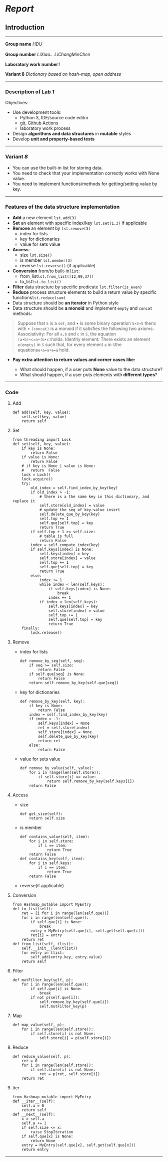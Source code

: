 # _Report_

## Introduction

---

**Group name** _HDU_

**Group number** _LiXiao、LiChangMinChen_

**Laboratory work number**_1_

**Variant 8** _Dictionary based on hash-map, open address_

---

### Description of Lab *1*

Objectives:

- Use development tools:
  - Python 3, IDE/source code editor
  - git, Github Actions
  - laboratory work process
- Design **algorithms and data structures** in **mutable** styles
- Develop **unit and property-based tests**

---

### Variant *8*

- You can use the built-in list for storing data.
- You need to check that your implementation correctly works with None value.
- You need to implement functions/methods for getting/setting value by key.

---

### Features of the data structure implementation

- **Add** a new element `lst.add(3)`
- **Set** an element with specific index/key `lst.set(1,3)` if applicable
- **Remove** an element by `lst.remove(3)`
  - index for lists
  - key for dictionaries
  - value for sets value
- **Access**:
  - size `lst.size()`
  - is member `lst.member(3)`
  - reverse `lst.reverse()` (if applicable)
- **Conversion** from/to built-in`list`:
  - from_list`lst.from_list([12,99,37])`
  - to_list`lst.to_list()`
- **Filter** data structure by specific predicate `lst.filter(is_even)`
- **Reduce** process structure elements to build a return value by specific functions`lst.reduce(sum)`
- Data structure should be **an iterator** in Python style
- Data structure should be **a monoid** and implement `empty` and `concat` methods:

> Suppose that `S` is a `set`, and • is some binary operation `S×S→S`
> then`S` with • `(concat)` is a monoid if it satisfies the following two axioms:
> Associativity:
> For all `a,b` and `c` in `S`, the equation `(a•b)•c=a•(b•c)`holds.
> Identity element:
> There exists an element `e(empty)` in `S` such that,
> for every element `a` in `S`the equations`e•a=a•e=a` hold.

- __Pay extra attention to return values and corner cases like:__

  - What should happen, if a user puts **None** value to the data structure?
  - What should happen, if a user puts elements with **different types**?

---

### Code

1. Add

    ```
    def add(self, key, value):
        self.set(key, value)
        return self
    ```

2. Set

    ```
    from threading import Lock
    def set(self, key, value):
        if key is None:
            return False
        if value is None:
            return False
        # if key is None | value is None:
        #   return  False
        lock = Lock()
        lock.acquire()
        try:
            old_index = self.find_index_by_key(key)
            if old_index > -1:
                # there is a the same key in this dictionary, and replace it
                self.store[old_index] = value
                # update the seq of key-value insert
                self.delete_que_by_key(key)
                self.top += 1
                self.que[self.top] = key
                return True
            if self.top + 1 >= self.size:
                # table is full
                return False
            index = self.compute_index(key)
            if self.keys[index] is None:
                self.keys[index] = key
                self.store[index] = value
                self.top += 1
                self.que[self.top] = key
                return True
            else:
                index += 1
                while index < len(self.keys):
                    if self.keys[index] is None:
                        break
                    index += 1
                if index < len(self.keys):
                    self.keys[index] = key
                    self.store[index] = value
                    self.top += 1
                    self.que[self.top] = key
                    return True
        finally:
            lock.release()
    ```

3. Remove

   - index for lists

      ```
      def remove_by_seq(self, seq):
          if seq >= self.size:
              return False
          if self.que[seq] is None:
              return False
          return self.remove_by_key(self.que[seq])
      ```

   - key for dictionaries

      ```
      def remove_by_key(self, key):
          if key is None:
              return False
          index = self.find_index_by_key(key)
          if index > -1:
              self.keys[index] = None
              ret = self.store[index]
              self.store[index] = None
              self.delete_que_by_key(key)
              return ret
          else:
              return False
      ```

   - value for sets value

      ```
      def remove_by_value(self, value):
          for i in range(len(self.store)):
              if self.store[i] == value:
                  return self.remove_by_key(self.keys[i])
          return False
      ```

4. Access

   - size

      ```
      def get_size(self):
          return self.size
      ```

   - is member

      ```
      def contains_value(self, item):
          for i in self.store:
              if i == item:
                  return True
          return False
      def contains_key(self, item):
          for i in self.keys:
              if i == item:
                  return True
          return False
      ```

   - reverse(if applicable)
   
5. Conversion

    ```
    from Hashmap_mutable import MyEntry
    def to_list(self):
        ret = [i for i in range(len(self.que))]
        for i in range(len(self.que)):
            if self.que[i] is None:
                break
            entry = MyEntry(self.que[i], self.get(self.que[i]))
            ret[i] = entry
        return ret
    def from_list(self, tlist):
        self.__init__(len(tlist))
        for entry in tlist:
            self.add(entry.key, entry.value)
        return self
    ```

6. Filter

    ```
    def mutFilter_key(self, p):
        for i in range(len(self.que)):
            if self.que[i] is None:
                break
            if not p(self.que[i]):
                self.remove_by_key(self.que[i])
                self.mutFilter_key(p)
    ```

7. Map

    ```
    def map_value(self, p):
        for i in range(len(self.store)):
            if self.store[i] is not None:
                self.store[i] = p(self.store[i])
    ```

8. Reduce

    ```
    def reduce_value(self, p):
        ret = 0
        for i in range(len(self.store)):
            if self.store[i] is not None:
                ret = p(ret, self.store[i])
        return ret
    ```

9. iter

    ```
    from Hashmap_mutable import MyEntry
    def __iter__(self):
        self.a = 0
        return self
    def __next__(self):
        x = self.a
        self.a += 1
        if self.size <= x:
            raise StopIteration
        if self.que[x] is None:
            return None
        entry = MyEntry(self.que[x], self.get(self.que[x]))
        return entry
    ```

---